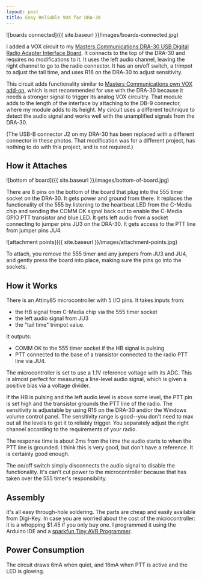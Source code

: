 ```yaml
---
layout: post
title: Easy Reliable VOX for DRA-30
---
```


![boards connected]({{ site.baseurl }}/images/boards-connected.jpg)

I added a VOX circuit to my [Masters Communications DRA-30 USB Digital Radio Adapter Interface Board](http://www.masterscommunications.com/products/radio-adapter/dra/dra30_docs.html).
It connects to the top of the DRA-30 and requires no modifications to it.
It uses the left audio channel, leaving the right channel to go to the radio connector.
It has an on/off switch, a trimpot to adjust the tail time, and uses R16 on the DRA-30 to adjust sensitivity.

This circuit adds functionality similar to [Masters Communications own VOX add-on](http://www.masterscommunications.com/products/radio-adapter/vox10/vox10.html), which is not recommended for use with the DRA-30 because it needs a stronger signal to trigger its analog VOX circuitry.
That module adds to the length of the interface by attaching to the DB-9 connector, where my module adds to its height.
My circuit uses a different technique to detect the audio signal and works well with the unamplified signals from the DRA-30.

(The USB-B connector J2 on my DRA-30 has been replaced with a different connector in these photos.
That modification was for a different project, has nothing to do with this project, and is not required.)

## How it Attaches

![bottom of board]({{ site.baseurl }}/images/bottom-of-board.jpg)

There are 8 pins on the bottom of the board that plug into the 555 timer socket on the DRA-30.
It gets power and ground from there.
It replaces the functionality of the 555 by listening to the heartbeat LED from the C-Media chip and sending the COMM OK signal back out to enable the C-Media GPIO PTT transistor and blue LED.
It gets left audio from a socket connecting to jumper pins JU3 on the DRA-30.
It gets access to the PTT line from jumper pins JU4.

![attachment points]({{ site.baseurl }}/images/attachment-points.jpg)

To attach, you remove the 555 timer and any jumpers from JU3 and JU4, and gently press the board into place, making sure the pins go into the sockets.

## How it Works

There is an Attiny85 microcontroller with 5 I/O pins.
It takes inputs from:
- the HB signal from C-Media chip via the 555 timer socket
- the left audio signal from JU3
- the "tail time" trimpot value.

It outputs:
- COMM OK to the 555 timer socket if the HB signal is pulsing
- PTT connected to the base of a transistor connected to the radio PTT line via JU4.

The microcontroller is set to use a 1.1V reference voltage with its ADC.
This is almost perfect for measuring a line-level audio signal, which is given a positive bias via a voltage divider.

If the HB is pulsing and the left audio level is above some level, the PTT pin is set high and the transistor grounds the PTT line of the radio.
The sensitivity is adjustable by using R16 on the DRA-30 and/or the Windows volume control panel.
The sensitivity range is good--you don't need to max out all the levels to get it to reliably trigger.
You separately adjust the right channel according to the requirements of your radio.

The response time is about 2ms from the time the audio starts to when the PTT line is grounded.
I think this is very good, but don't have a reference.
It is certainly good enough.

The on/off switch simply disconnects the audio signal to disable the functionality.
It's can't cut power to the microcontroller because that has taken over the 555 timer's responsibility.

## Assembly

It's all easy through-hole soldering.
The parts are cheap and easily available from Digi-Key.
In case you are worried about the cost of the microcontroller: it is a whopping $1.45 if you only buy one.
I programmed it using the Arduino IDE and a [sparkfun Tiny AVR Programmer](https://www.sparkfun.com/products/11801).

## Power Consumption

The circuit draws 6mA when quiet, and 16mA when PTT is active and the LED is glowing.
